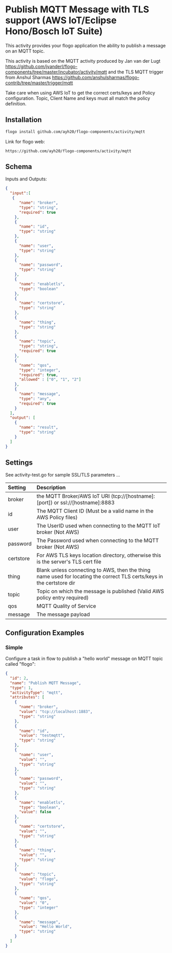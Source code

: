 # Publish MQTT Message with TLS support (AWS IoT/Eclipse Hono/Bosch IoT Suite)
This activity provides your flogo application the ability to publish a message on an MQTT topic.

This activity is based on the MQTT activity produced by Jan van der Lugt https://github.com/jvanderl/flogo-components/tree/master/incubator/activity/mqtt and the TLS MQTT trigger from Anshul Sharmas https://github.com/anshulsharmas/flogo-contrib/tree/master/trigger/mqtt 

Take care when using AWS IoT to get the correct certs/keys and Policy configuration. Topic, Client Name and keys must all match the policy definition.

## Installation

```bash
flogo install github.com/ayh20/flogo-components/activity/mqtt
```
Link for flogo web:
```
https://github.com/ayh20/flogo-components/activity/mqtt
```

## Schema
Inputs and Outputs:

```json
{
  "input":[
   {
      "name": "broker",
      "type": "string",
      "required": true
    },
    {
      "name": "id",
      "type": "string"
    },
    {
      "name": "user",
      "type": "string"
    },
    {
      "name": "password",
      "type": "string"
    },
    {
      "name": "enabletls",
      "type": "boolean"
    },
    {
      "name": "certstore",
      "type": "string"
    },
    {
      "name": "thing",
      "type": "string"
    },
    {
      "name": "topic",
      "type": "string",
      "required": true
    },
    {
      "name": "qos",
      "type": "integer",
      "required": true,
      "allowed" : ["0", "1", "2"]
    },
    {
      "name": "message",
      "type": "any",
      "required": true
    }
  ],
  "output": [
    {
      "name": "result",
      "type": "string"
    }
  ]
}
```
## Settings

See activity-test.go for sample SSL/TLS parameters ...

| Setting   | Description    |
|:----------|:---------------|
| broker    | the MQTT Broker/AWS IoT URI (tcp://[hostname]:[port]) or ssl://[hostname]:8883 |
| id        | The MQTT Client ID (Must be a valid name in the AWS Policy files) |         
| user      | The UserID used when connecting to the MQTT IoT broker (Not AWS)|
| password  | The Password used when connecting to the MQTT broker (Not AWS) |
| certstore | For AWS TLS keys location directory, otherwise this is the server's TLS cert file |
| thing     | Blank unless connecting to AWS, then the thing name used for locating the correct TLS certs/keys in the certstore dir |
| topic     | Topic on which the message is published (Valid AWS policy entry required) |
| qos       | MQTT Quality of Service |
| message   | The message payload |


## Configuration Examples
### Simple
Configure a task in flow to publish a "hello world" message on MQTT topic called "flogo":

```json
{
  "id": 2,
  "name": "Publish MQTT Message",
  "type": 1,
  "activityType": "mqtt",
  "attributes": [
    {
      "name": "broker",
      "value": "tcp://localhost:1883",
      "type": "string"
    },
    {
      "name": "id",
      "value": "testmqtt",
      "type": "string"
    },
    {
      "name": "user",
      "value": "",
      "type": "string"
    },
    {
      "name": "password",
      "value": "",
      "type": "string"
    },
    {
      "name": "enabletls",
      "type": "boolean",
      "value": false
    },
    {
      "name": "certstore",
      "value": "",
      "type": "string"
    },
    {
      "name": "thing",
      "value": "",
      "type": "string"
    },
    {
      "name": "topic",
      "value": "flogo",
      "type": "string"
    },
    {
      "name": "qos",
      "value": "0",
      "type": "integer"
    },
    {
      "name": "message",
      "value": "Hello World",
      "type": "string"
    }
  ]
}
```